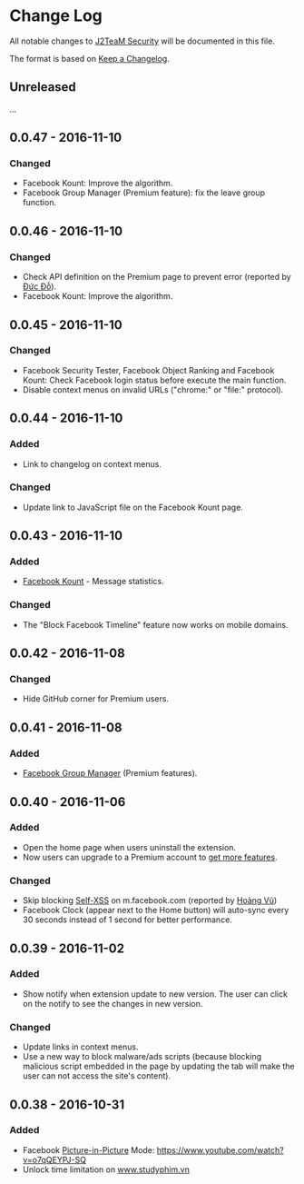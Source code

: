 # Change Log
All notable changes to [J2TeaM Security](https://j2team.github.io/J2TeaM-Security/index.html) will be documented in this file.

The format is based on [Keep a Changelog](http://keepachangelog.com/).

## Unreleased
...

## 0.0.47 - 2016-11-10
### Changed
- Facebook Kount: Improve the algorithm.
- Facebook Group Manager (Premium feature): fix the leave group function.

## 0.0.46 - 2016-11-10
### Changed
- Check API definition on the Premium page to prevent error (reported by [Đức Đỗ](https://www.facebook.com/ducdo.hct)).
- Facebook Kount: Improve the algorithm.

## 0.0.45 - 2016-11-10
### Changed
- Facebook Security Tester, Facebook Object Ranking and Facebook Kount: Check Facebook login status before execute the main function.
- Disable context menus on invalid URLs ("chrome:" or "file:" protocol).

## 0.0.44 - 2016-11-10
### Added
- Link to changelog on context menus.

### Changed
- Update link to JavaScript file on the Facebook Kount page.

## 0.0.43 - 2016-11-10
### Added
- [Facebook Kount](https://www.youtube.com/watch?v=_XvF-H4LHNM) - Message statistics.

### Changed
- The "Block Facebook Timeline" feature now works on mobile domains.

## 0.0.42 - 2016-11-08
### Changed
- Hide GitHub corner for Premium users.

## 0.0.41 - 2016-11-08
### Added
- [Facebook Group Manager](http://code.junookyo.xyz/j2team-security/facebook-group-manager/) (Premium features).

## 0.0.40 - 2016-11-06
### Added
- Open the home page when users uninstall the extension.
- Now users can upgrade to a Premium account to [get more features](http://code.junookyo.xyz/j2team-security/premium-upgrade/).

### Changed
- Skip blocking [Self-XSS](https://www.facebook.com/selfxss) on m.facebook.com (reported by [Hoàng Vũ](https://www.facebook.com/HoangVu.0711))
- Facebook Clock (appear next to the Home button) will auto-sync every 30 seconds instead of 1 second for better performance.

## 0.0.39 - 2016-11-02
### Added
- Show notify when extension update to new version. The user can click on the notify to see the changes in new version.

### Changed
- Update links in context menus.
- Use a new way to block malware/ads scripts (because blocking malicious script embedded in the page by updating the tab will make the user can not access the site's content).

## 0.0.38 - 2016-10-31
### Added
- Facebook [Picture-in-Picture](https://en.wikipedia.org/wiki/Picture-in-picture) Mode: https://www.youtube.com/watch?v=o7qQEYPJ-SQ
- Unlock time limitation on www.studyphim.vn